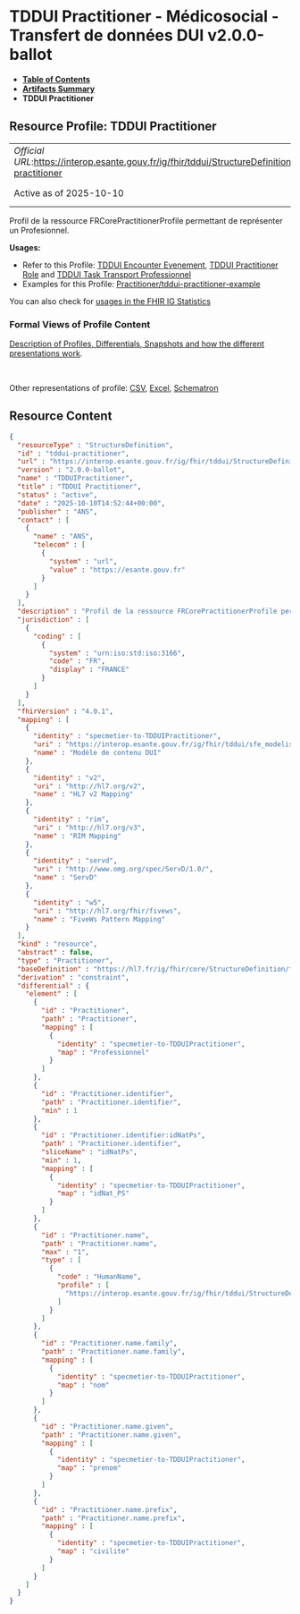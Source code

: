 # TDDUI Practitioner - Médicosocial - Transfert de données DUI v2.0.0-ballot

* [**Table of Contents**](toc.md)
* [**Artifacts Summary**](artifacts.md)
* **TDDUI Practitioner**

## Resource Profile: TDDUI Practitioner 

| | |
| :--- | :--- |
| *Official URL*:https://interop.esante.gouv.fr/ig/fhir/tddui/StructureDefinition/tddui-practitioner | *Version*:2.0.0-ballot |
| Active as of 2025-10-10 | *Computable Name*:TDDUIPractitioner |

 
Profil de la ressource FRCorePractitionerProfile permettant de représenter un Profesionnel. 

**Usages:**

* Refer to this Profile: [TDDUI Encounter Evenement](StructureDefinition-tddui-encounter-evenement.md), [TDDUI Practitioner Role](StructureDefinition-tddui-practitioner-role.md) and [TDDUI Task Transport Professionnel](StructureDefinition-tddui-task-transport-professionnel.md)
* Examples for this Profile: [Practitioner/tddui-practitioner-example](Practitioner-tddui-practitioner-example.md)

You can also check for [usages in the FHIR IG Statistics](https://packages2.fhir.org/xig/ans.fhir.fr.tddui|current/StructureDefinition/tddui-practitioner)

### Formal Views of Profile Content

 [Description of Profiles, Differentials, Snapshots and how the different presentations work](http://build.fhir.org/ig/FHIR/ig-guidance/readingIgs.html#structure-definitions). 

 

Other representations of profile: [CSV](StructureDefinition-tddui-practitioner.csv), [Excel](StructureDefinition-tddui-practitioner.xlsx), [Schematron](StructureDefinition-tddui-practitioner.sch) 



## Resource Content

```json
{
  "resourceType" : "StructureDefinition",
  "id" : "tddui-practitioner",
  "url" : "https://interop.esante.gouv.fr/ig/fhir/tddui/StructureDefinition/tddui-practitioner",
  "version" : "2.0.0-ballot",
  "name" : "TDDUIPractitioner",
  "title" : "TDDUI Practitioner",
  "status" : "active",
  "date" : "2025-10-10T14:52:44+00:00",
  "publisher" : "ANS",
  "contact" : [
    {
      "name" : "ANS",
      "telecom" : [
        {
          "system" : "url",
          "value" : "https://esante.gouv.fr"
        }
      ]
    }
  ],
  "description" : "Profil de la ressource FRCorePractitionerProfile permettant de représenter un Profesionnel.",
  "jurisdiction" : [
    {
      "coding" : [
        {
          "system" : "urn:iso:std:iso:3166",
          "code" : "FR",
          "display" : "FRANCE"
        }
      ]
    }
  ],
  "fhirVersion" : "4.0.1",
  "mapping" : [
    {
      "identity" : "specmetier-to-TDDUIPractitioner",
      "uri" : "https://interop.esante.gouv.fr/ig/fhir/tddui/sfe_modelisation_contenu.html",
      "name" : "Modèle de contenu DUI"
    },
    {
      "identity" : "v2",
      "uri" : "http://hl7.org/v2",
      "name" : "HL7 v2 Mapping"
    },
    {
      "identity" : "rim",
      "uri" : "http://hl7.org/v3",
      "name" : "RIM Mapping"
    },
    {
      "identity" : "servd",
      "uri" : "http://www.omg.org/spec/ServD/1.0/",
      "name" : "ServD"
    },
    {
      "identity" : "w5",
      "uri" : "http://hl7.org/fhir/fivews",
      "name" : "FiveWs Pattern Mapping"
    }
  ],
  "kind" : "resource",
  "abstract" : false,
  "type" : "Practitioner",
  "baseDefinition" : "https://hl7.fr/ig/fhir/core/StructureDefinition/fr-core-practitioner",
  "derivation" : "constraint",
  "differential" : {
    "element" : [
      {
        "id" : "Practitioner",
        "path" : "Practitioner",
        "mapping" : [
          {
            "identity" : "specmetier-to-TDDUIPractitioner",
            "map" : "Professionnel"
          }
        ]
      },
      {
        "id" : "Practitioner.identifier",
        "path" : "Practitioner.identifier",
        "min" : 1
      },
      {
        "id" : "Practitioner.identifier:idNatPs",
        "path" : "Practitioner.identifier",
        "sliceName" : "idNatPs",
        "min" : 1,
        "mapping" : [
          {
            "identity" : "specmetier-to-TDDUIPractitioner",
            "map" : "idNat_PS"
          }
        ]
      },
      {
        "id" : "Practitioner.name",
        "path" : "Practitioner.name",
        "max" : "1",
        "type" : [
          {
            "code" : "HumanName",
            "profile" : [
              "https://interop.esante.gouv.fr/ig/fhir/tddui/StructureDefinition/tddui-human-name"
            ]
          }
        ]
      },
      {
        "id" : "Practitioner.name.family",
        "path" : "Practitioner.name.family",
        "mapping" : [
          {
            "identity" : "specmetier-to-TDDUIPractitioner",
            "map" : "nom"
          }
        ]
      },
      {
        "id" : "Practitioner.name.given",
        "path" : "Practitioner.name.given",
        "mapping" : [
          {
            "identity" : "specmetier-to-TDDUIPractitioner",
            "map" : "prenom"
          }
        ]
      },
      {
        "id" : "Practitioner.name.prefix",
        "path" : "Practitioner.name.prefix",
        "mapping" : [
          {
            "identity" : "specmetier-to-TDDUIPractitioner",
            "map" : "civilite"
          }
        ]
      }
    ]
  }
}

```
